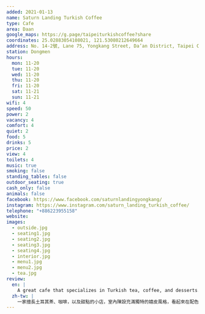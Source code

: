 ```yaml
---
added: 2021-01-13
name: Saturn Landing Turkish Coffee
type: Cafe
area: Daan
google_maps: https://g.page/taipeiturkishcoffee?share
coordinates: 25.02883054108021, 121.53080212649664
address: No. 14-2號, Lane 75, Yongkang Street, Da’an District, Taipei City, Taiwan 106
station: Dongmen
hours:
  mon: 11-20
  tue: 11-20
  wed: 11-20
  thu: 11-20
  fri: 11-20
  sat: 11-21
  sun: 11-21
wifi: 4
speed: 50
power: 2
vacancy: 4
comfort: 4
quiet: 2
food: 5
drinks: 5
price: 2
view: 4
toilets: 4
music: true
smoking: false
standing_tables: false
outdoor_seating: true
cash_only: false
animals: false
facebook: https://www.facebook.com/saturnlandingyongkang/
instagram: https://www.instagram.com/saturn_landing_turkish_coffee/
telephone: "+886223955158"
website: 
images:
  - outside.jpg
  - seating1.jpg
  - seating2.jpg
  - seating3.jpg
  - seating4.jpg
  - interior.jpg
  - menu1.jpg
  - menu2.jpg
  - tea.jpg
review:
  en: |
    A great cafe that specializes in Turkish tea, coffee, and desserts. The interior is nicely decorated and the food/drinks were really good (it's definitely worth visiting to try the food!). However, it is a little pricey compared to other cafes in the area. The WiFi was fast and stable, but I didn't see very many power outlets. At least one of the individual seats near the back entrance has access to power.
  zh-tw: |
    一家擅長土耳其茶、咖啡，以及甜點的小店，室內陳設充滿獨特的嬉皮風格，看起來在配色和選材上下了不少功夫。食物飲料都非常棒（覺得值得沖著餐點前來），當然價位在這區域也比較高些。Wifi很快且穩定，不過我沒看到太多插座，不過至少後面邊的一處可以充電。
---
```

